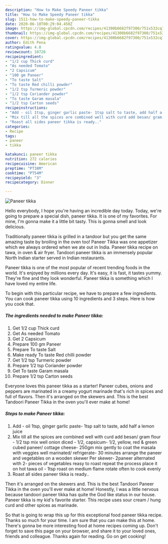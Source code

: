```yaml
---
description: "How to Make Speedy Paneer tikka"
title: "How to Make Speedy Paneer tikka"
slug: 1511-how-to-make-speedy-paneer-tikka
date: 2020-06-10T00:29:04.450Z
image: https://img-global.cpcdn.com/recipes/41300b6682f97300/751x532cq70/paneer-tikka-recipe-main-photo.jpg
thumbnail: https://img-global.cpcdn.com/recipes/41300b6682f97300/751x532cq70/paneer-tikka-recipe-main-photo.jpg
cover: https://img-global.cpcdn.com/recipes/41300b6682f97300/751x532cq70/paneer-tikka-recipe-main-photo.jpg
author: Edith Pena
ratingvalue: 4.8
reviewcount: 10728
recipeingredient:
- "1/2 cup Thick curd"
- "As needed Tomato"
- "2 Capsicum"
- "100 gm Paneer"
- "To taste Salt"
- "To taste Red chilli powder"
- "1/2 tsp Turmeric powder"
- "1/2 tsp Coriander powder"
- "To taste Garam masala"
- "1/2 tsp Carton seeds"
recipeinstructions:
- "Add - oil 1tsp, ginger garlic paste- 1tsp salt to taste, add half a lemon juice"
- "Mix till all the spices are combined well with curd add besan/ gram flour - 1/2 tsp mix well onion diced - 1/2, capsicum- 1/2, yellow, red &amp; green cubed paneer/ cottage cheese- 250gm mix gently to coat the masala with veggies well marinated/ refrigerate- 30 minutes arrange the paneer and vegetables on a wooden skewer Per skewer- 2paneer alternated with 2- pieces of vegetables reasy to roast repeat the process place it on hot tawa oil - 1tsp roast on medium flame rotate often to cook evenly"
- "Roast all sides paneer tikka is ready.."
categories:
- Recipe
tags:
- paneer
- tikka

katakunci: paneer tikka 
nutrition: 272 calories
recipecuisine: American
preptime: "PT38M"
cooktime: "PT54M"
recipeyield: "3"
recipecategory: Dinner

---
```



![Paneer tikka](https://img-global.cpcdn.com/recipes/41300b6682f97300/751x532cq70/paneer-tikka-recipe-main-photo.jpg)

Hello everybody, I hope you're having an incredible day today. Today, we're going to prepare a special dish, paneer tikka. It is one of my favorites. For mine, I'm gonna make it a little bit tasty. This is gonna smell and look delicious.

Traditionally paneer tikka is grilled in a tandoor but you get the same amazing taste by broiling in the oven too! Paneer Tikka was one appetizer which we always ordered when we ate out in India. Paneer tikka recipe on tawa, in oven &amp; air fryer. Tandoori paneer tikka is an immensely popular North Indian starter served in Indian restaurants.

Paneer tikka is one of the most popular of recent trending foods in the world. It's enjoyed by millions every day. It's easy, it is fast, it tastes yummy. They're fine and they look wonderful. Paneer tikka is something which I have loved my entire life.


To begin with this particular recipe, we have to prepare a few ingredients. You can cook paneer tikka using 10 ingredients and 3 steps. Here is how you cook that.

<!--inarticleads1-->

##### The ingredients needed to make Paneer tikka:

1. Get 1/2 cup Thick curd
1. Get As needed Tomato
1. Get 2 Capsicum
1. Prepare 100 gm Paneer
1. Prepare To taste Salt
1. Make ready To taste Red chilli powder
1. Get 1/2 tsp Turmeric powder
1. Prepare 1/2 tsp Coriander powder
1. Get To taste Garam masala
1. Prepare 1/2 tsp Carton seeds


Everyone loves this paneer tikka as a starter! Paneer cubes, onions and peppers are marinated in a creamy yogurt marinade that&#39;s rich in spices and full of flavors. Then it&#39;s arranged on the skewers and. This is the best Tandoori Paneer Tikka in the oven you&#39;ll ever make at home! 

<!--inarticleads2-->

##### Steps to make Paneer tikka:

1. Add - oil 1tsp, ginger garlic paste- 1tsp salt to taste, add half a lemon juice
1. Mix till all the spices are combined well with curd add besan/ gram flour - 1/2 tsp mix well onion diced - 1/2, capsicum- 1/2, yellow, red &amp; green cubed paneer/ cottage cheese- 250gm mix gently to coat the masala with veggies well marinated/ refrigerate- 30 minutes arrange the paneer and vegetables on a wooden skewer Per skewer- 2paneer alternated with 2- pieces of vegetables reasy to roast repeat the process place it on hot tawa oil - 1tsp roast on medium flame rotate often to cook evenly
1. Roast all sides paneer tikka is ready..


Then it&#39;s arranged on the skewers and. This is the best Tandoori Paneer Tikka in the oven you&#39;ll ever make at home! Honestly, I was a little nervous because tandoori paneer tikka has quite the God like status in our house. Paneer tikka is my kid&#39;s favorite starter. This recipe uses sour cream / hung curd and other spices as marinade. 

So that is going to wrap this up for this exceptional food paneer tikka recipe. Thanks so much for your time. I am sure that you can make this at home. There's gonna be more interesting food at home recipes coming up. Don't forget to save this page on your browser, and share it to your loved ones, friends and colleague. Thanks again for reading. Go on get cooking!
